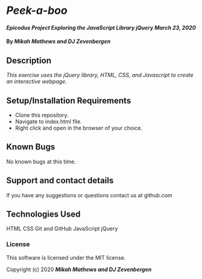 # _Peek-a-boo_

#### _Epicodus Project Exploring the JavaScript Library jQuery March 23, 2020_

#### By _**Mikah Mathews and DJ Zevenbergen**_

## Description

_This exercise uses the jQuery library, HTML, CSS, and Javascript to create an interactive webpage._

## Setup/Installation Requirements

* Clone this repository.
* Navigate to index.html file.
* Right click and open in the browser of your choice.


## Known Bugs

No known bugs at this time.

## Support and contact details

If you have any suggestions or questions contact us at github.com
## Technologies Used

HTML
CSS
Git and GitHub
JavaScript
jQuery

### License

This software is licensed under the MIT license.

Copyright (c) 2020 **_Mikah Mathews and DJ Zevenbergen_**